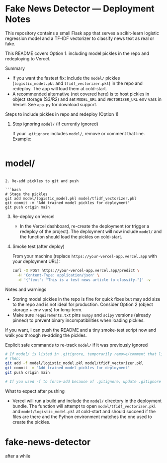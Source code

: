 # Fake News Detector — Deployment Notes

This repository contains a small Flask app that serves a scikit-learn logistic regression model and a TF-IDF vectorizer to classify news text as real or fake.

This README covers Option 1: including model pickles in the repo and redeploying to Vercel.

Summary
- If you want the fastest fix: include the `model/` pickles (`logistic_model.pkl` and `tfidf_vectorizer.pkl`) in the repo and redeploy. The app will load them at cold-start.
- A recommended alternative (not covered here) is to host pickles in object storage (S3/R2) and set `MODEL_URL` and `VECTORIZER_URL` env vars in Vercel. See `app.py` for download support.

Steps to include pickles in repo and redeploy (Option 1)

1. Stop ignoring `model/` (if currently ignored)

   If your `.gitignore` includes `model/`, remove or comment that line. Example:

   ```gitignore
# model/
   ```

2. Re-add pickles to git and push

   ```bash
   # Stage the pickles
   git add model/logistic_model.pkl model/tfidf_vectorizer.pkl
   git commit -m "Add trained model pickles for deployment"
   git push origin main
   ```

3. Re-deploy on Vercel

   - In the Vercel dashboard, re-create the deployment (or trigger a redeploy of the project). The deployment will now include `model/` and the function should load the pickles on cold-start.

4. Smoke test (after deploy)

   From your machine (replace `https://your-vercel-app.vercel.app` with your deployment URL):

   ```bash
   curl -X POST https://your-vercel-app.vercel.app/predict \
     -H 'Content-Type: application/json' \
     -d '{"text": "This is a test news article to classify."}' -v
   ```

Notes and warnings
- Storing model pickles in the repo is fine for quick fixes but may add size to the repo and is not ideal for production. Consider Option 2 (object storage + env vars) for long-term.
- Make sure `requirements.txt` pins `numpy` and `scipy` versions (already pinned) to prevent binary incompatibilities when loading pickles.

If you want, I can push the README and a tiny smoke-test script now and walk you through re-adding the pickles.

Explicit safe commands to re-track `model/` if it was previously ignored

```bash
# If model/ is listed in .gitignore, temporarily remove/comment that line.
# Then:
git add -f model/logistic_model.pkl model/tfidf_vectorizer.pkl
git commit -m "Add trained model pickles for deployment"
git push origin main

# If you used -f to force-add because of .gitignore, update .gitignore afterward to remove the 'model/' entry
```

What to expect after pushing

- Vercel will run a build and include the `model/` directory in the deployment bundle. The function will attempt to open `model/tfidf_vectorizer.pkl` and `model/logistic_model.pkl` at cold-start and should succeed if the files are there and the Python environment matches the one used to create the pickles.

# fake-news-detector
after a while
